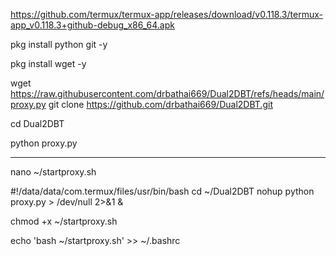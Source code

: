 https://github.com/termux/termux-app/releases/download/v0.118.3/termux-app_v0.118.3+github-debug_x86_64.apk


pkg install python git -y

pkg install wget -y

wget https://raw.githubusercontent.com/drbathai669/Dual2DBT/refs/heads/main/proxy.py
git clone https://github.com/drbathai669/Dual2DBT.git

cd Dual2DBT

python proxy.py

-----------------------------------------------------------
nano ~/startproxy.sh


#!/data/data/com.termux/files/usr/bin/bash
cd ~/Dual2DBT
nohup python proxy.py > /dev/null 2>&1 &


chmod +x ~/startproxy.sh

echo 'bash ~/startproxy.sh' >> ~/.bashrc
